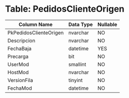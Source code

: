 # Table: PedidosClienteOrigen

| Column Name | Data Type | Nullable |
|-------------|-----------|----------|
| PkPedidosClienteOrigen | nvarchar | NO |
| Descripcion | nvarchar | NO |
| FechaBaja | datetime | YES |
| Precarga | bit | NO |
| UserMod | smallint | NO |
| HostMod | nvarchar | NO |
| VersionFila | tinyint | NO |
| FechaMod | datetime | NO |
